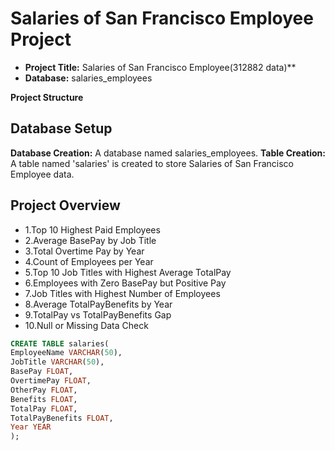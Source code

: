# Salaries of San Francisco Employee Project
* **Project Title:** Salaries of San Francisco Employee(312882 data)**
* **Database:** salaries_employees

**Project Structure**
## Database Setup
**Database Creation:** A database named salaries_employees.
**Table Creation:** A table named 'salaries' is created to store Salaries of San Francisco Employee data.

## Project Overview
* 1.Top 10 Highest Paid Employees
* 2.Average BasePay by Job Title
* 3.Total Overtime Pay by Year
* 4.Count of Employees per Year
* 5.Top 10 Job Titles with Highest Average TotalPay
* 6.Employees with Zero BasePay but Positive Pay
* 7.Job Titles with Highest Number of Employees
* 8.Average TotalPayBenefits by Year
* 9.TotalPay vs TotalPayBenefits Gap
* 10.Null or Missing Data Check

```sql
CREATE TABLE salaries(
EmployeeName VARCHAR(50),
JobTitle VARCHAR(50),
BasePay FLOAT,
OvertimePay FLOAT,
OtherPay FLOAT,
Benefits FLOAT,
TotalPay FLOAT,
TotalPayBenefits FLOAT,
Year YEAR
);
```



